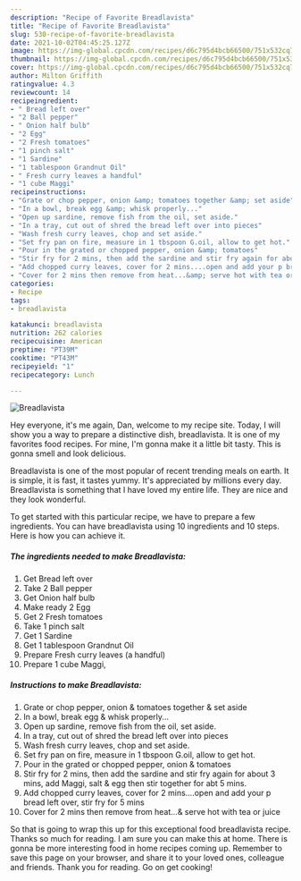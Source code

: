```yaml
---
description: "Recipe of Favorite Breadlavista"
title: "Recipe of Favorite Breadlavista"
slug: 530-recipe-of-favorite-breadlavista
date: 2021-10-02T04:45:25.127Z
image: https://img-global.cpcdn.com/recipes/d6c795d4bcb66500/751x532cq70/breadlavista-recipe-main-photo.jpg
thumbnail: https://img-global.cpcdn.com/recipes/d6c795d4bcb66500/751x532cq70/breadlavista-recipe-main-photo.jpg
cover: https://img-global.cpcdn.com/recipes/d6c795d4bcb66500/751x532cq70/breadlavista-recipe-main-photo.jpg
author: Milton Griffith
ratingvalue: 4.3
reviewcount: 14
recipeingredient:
- " Bread left over"
- "2 Ball pepper"
- " Onion half bulb"
- "2 Egg"
- "2 Fresh tomatoes"
- "1 pinch salt"
- "1 Sardine"
- "1 tablespoon Grandnut Oil"
- " Fresh curry leaves a handful"
- "1 cube Maggi"
recipeinstructions:
- "Grate or chop pepper, onion &amp; tomatoes together &amp; set aside"
- "In a bowl, break egg &amp; whisk properly..."
- "Open up sardine, remove fish from the oil, set aside."
- "In a tray, cut out of shred the bread left over into pieces"
- "Wash fresh curry leaves, chop and set aside."
- "Set fry pan on fire, measure in 1 tbspoon G.oil, allow to get hot."
- "Pour in the grated or chopped pepper, onion &amp; tomatoes"
- "Stir fry for 2 mins, then add the sardine and stir fry again for about 3 mins, add Maggi, salt &amp; egg then stir together for abt 5 mins."
- "Add chopped curry leaves, cover for 2 mins....open and add your p bread left over, stir fry for 5 mins"
- "Cover for 2 mins then remove from heat...&amp; serve hot with tea or juice"
categories:
- Recipe
tags:
- breadlavista

katakunci: breadlavista 
nutrition: 262 calories
recipecuisine: American
preptime: "PT39M"
cooktime: "PT43M"
recipeyield: "1"
recipecategory: Lunch

---
```



![Breadlavista](https://img-global.cpcdn.com/recipes/d6c795d4bcb66500/751x532cq70/breadlavista-recipe-main-photo.jpg)

Hey everyone, it's me again, Dan, welcome to my recipe site. Today, I will show you a way to prepare a distinctive dish, breadlavista. It is one of my favorites food recipes. For mine, I'm gonna make it a little bit tasty. This is gonna smell and look delicious.



Breadlavista is one of the most popular of recent trending meals on earth. It is simple, it is fast, it tastes yummy. It's appreciated by millions every day. Breadlavista is something that I have loved my entire life. They are nice and they look wonderful.


To get started with this particular recipe, we have to prepare a few ingredients. You can have breadlavista using 10 ingredients and 10 steps. Here is how you can achieve it.

<!--inarticleads1-->

##### The ingredients needed to make Breadlavista:

1. Get  Bread left over
1. Take 2 Ball pepper
1. Get  Onion half bulb
1. Make ready 2 Egg
1. Get 2 Fresh tomatoes
1. Take 1 pinch salt
1. Get 1 Sardine
1. Get 1 tablespoon Grandnut Oil
1. Prepare  Fresh curry leaves (a handful)
1. Prepare 1 cube Maggi,




<!--inarticleads2-->

##### Instructions to make Breadlavista:

1. Grate or chop pepper, onion &amp; tomatoes together &amp; set aside
1. In a bowl, break egg &amp; whisk properly...
1. Open up sardine, remove fish from the oil, set aside.
1. In a tray, cut out of shred the bread left over into pieces
1. Wash fresh curry leaves, chop and set aside.
1. Set fry pan on fire, measure in 1 tbspoon G.oil, allow to get hot.
1. Pour in the grated or chopped pepper, onion &amp; tomatoes
1. Stir fry for 2 mins, then add the sardine and stir fry again for about 3 mins, add Maggi, salt &amp; egg then stir together for abt 5 mins.
1. Add chopped curry leaves, cover for 2 mins....open and add your p bread left over, stir fry for 5 mins
1. Cover for 2 mins then remove from heat...&amp; serve hot with tea or juice




So that is going to wrap this up for this exceptional food breadlavista recipe. Thanks so much for reading. I am sure you can make this at home. There is gonna be more interesting food in home recipes coming up. Remember to save this page on your browser, and share it to your loved ones, colleague and friends. Thank you for reading. Go on get cooking!
